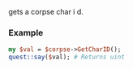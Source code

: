 gets a corpse char i d.
### Example

```perl
my $val = $corpse->GetCharID();
quest::say($val); # Returns uint
```